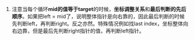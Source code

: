 1. 注意当每个循环**mid的值等于target**的时候，**坐标调整关系**和**最后判断的先后顺序**。如果把left = mid了，说明整体指针是向右靠的，因此最后判断的时候先判断left，再判断right。反之亦然。特殊情况例如找last index，坐标整体向右边靠，但是最后先判断right指针的值，再判断left指针。





